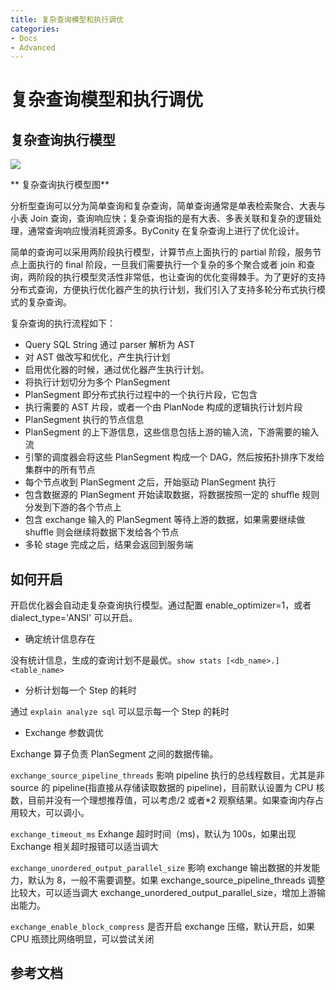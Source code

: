 ```yaml
---
title: 复杂查询模型和执行调优
categories:
- Docs
- Advanced
---
```


# 复杂查询模型和执行调优

## 复杂查询执行模型

![](/static/boxcnUIHT3GY66QcCm0sXdVUrxc.png)

**                                                     复杂查询执行模型图**

分析型查询可以分为简单查询和复杂查询，简单查询通常是单表检索聚合、大表与小表 Join 查询，查询响应快；复杂查询指的是有大表、多表关联和复杂的逻辑处理，通常查询响应慢消耗资源多。ByConity 在复杂查询上进行了优化设计。

简单的查询可以采用两阶段执行模型，计算节点上面执行的 partial 阶段，服务节点上面执行的 final 阶段，一旦我们需要执行一个复杂的多个聚合或者 join 和查询，两阶段的执行模型灵活性非常低，也让查询的优化变得棘手。为了更好的支持分布式查询，方便执行优化器产生的执行计划，我们引入了支持多轮分布式执行模式的复杂查询。

复杂查询的执行流程如下：

- Query SQL String 通过 parser 解析为 AST
- 对 AST 做改写和优化，产生执行计划
- 启用优化器的时候，通过优化器产生执行计划。
- 将执行计划切分为多个 PlanSegment
- PlanSegment 即分布式执行过程中的一个执行片段，它包含
- 执行需要的 AST 片段，或者一个由 PlanNode 构成的逻辑执行计划片段
- PlanSegment 执行的节点信息
- PlanSegment 的上下游信息，这些信息包括上游的输入流，下游需要的输入流
- 引擎的调度器会将这些 PlanSegment 构成一个 DAG，然后按拓扑排序下发给集群中的所有节点
- 每个节点收到 PlanSegment 之后，开始驱动 PlanSegment 执行
- 包含数据源的 PlanSegment 开始读取数据，将数据按照一定的 shuffle 规则分发到下游的各个节点上
- 包含 exchange 输入的 PlanSegment 等待上游的数据，如果需要继续做 shuffle 则会继续将数据下发给各个节点
- 多轮 stage 完成之后，结果会返回到服务端

## 如何开启

开启优化器会自动走复杂查询执行模型。通过配置 enable_optimizer=1，或者 dialect_type='ANSI' 可以开启。

- 确定统计信息存在

没有统计信息，生成的查询计划不是最优。`show stats [<db_name>.]<table_name>`

- 分析计划每一个 Step 的耗时

通过 `explain analyze sql` 可以显示每一个 Step 的耗时

- Exchange 参数调优

Exchange 算子负责 PlanSegment 之间的数据传输。

`exchange_source_pipeline_threads` 影响 pipeline 执行的总线程数目，尤其是非 source 的 pipeline(指直接从存储读取数据的 pipeline)，目前默认设置为 CPU 核数，目前并没有一个理想推荐值，可以考虑/2 或者*2 观察结果。如果查询内存占用较大，可以调小。

`exchange_timeout_ms` Exhange 超时时间（ms)，默认为 100s，如果出现 Exchange 相关超时报错可以适当调大

`exchange_unordered_output_parallel_size` 影响 exchange 输出数据的并发能力，默认为 8，一般不需要调整。如果 exchange_source_pipeline_threads 调整比较大，可以适当调大 exchange_unordered_output_parallel_size，增加上游输出能力。

`exchange_enable_block_compress` 是否开启 exchange 压缩，默认开启，如果 CPU 瓶颈比网络明显，可以尝试关闭

## 参考文档
